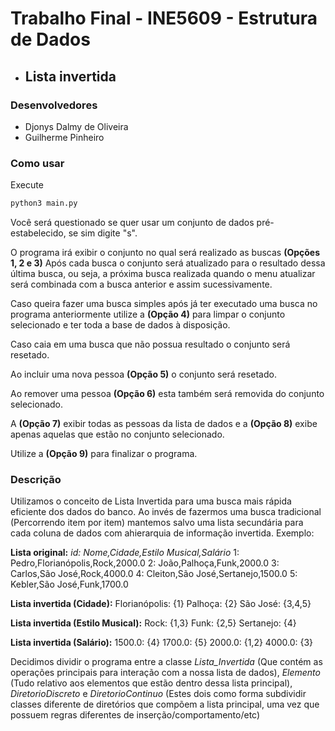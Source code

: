 # Trabalho Final - INE5609 - Estrutura de Dados

- ## Lista invertida

### Desenvolvedores

- Djonys Dalmy de Oliveira
- Guilherme Pinheiro

### Como usar

Execute

```bash
python3 main.py
```

Você será questionado se quer usar um conjunto de dados pré-estabelecido, se sim digite "s".

O programa irá exibir o conjunto no qual será realizado as buscas **(Opções 1, 2 e 3)**
Após cada busca o conjunto será atualizado para o resultado dessa última busca, ou seja, a próxima busca realizada quando o menu atualizar será combinada com a busca anterior e assim sucessivamente.

Caso queira fazer uma busca simples após já ter executado uma busca no programa anteriormente utilize a **(Opção 4)** para limpar o conjunto selecionado e ter toda a base de dados à disposição.

Caso caia em uma busca que não possua resultado o conjunto será resetado.

Ao incluir uma nova pessoa **(Opção 5)** o conjunto será resetado.

Ao remover uma pessoa **(Opção 6)** esta também será removida do conjunto selecionado.

A **(Opção 7)** exibir todas as pessoas da lista de dados e a **(Opção 8)** exibe apenas aquelas que estão no conjunto selecionado.

Utilize a **(Opção 9)** para finalizar o programa.

### Descrição

Utilizamos o conceito de Lista Invertida para uma busca mais rápida eficiente dos dados do banco. Ao invés de fazermos uma busca tradicional (Percorrendo item por item) mantemos salvo uma lista secundária para cada coluna de dados com  ahierarquia de informação invertida. Exemplo:

**Lista original:**
*id: Nome,Cidade,Estilo Musical,Salário*
1: Pedro,Florianópolis,Rock,2000.0
2: João,Palhoça,Funk,2000.0
3: Carlos,São José,Rock,4000.0
4: Cleiton,São José,Sertanejo,1500.0
5: Kebler,São José,Funk,1700.0

**Lista invertida (Cidade):**
Florianópolis: {1}
Palhoça: {2}
São José: {3,4,5}

**Lista invertida (Estilo Musical):**
Rock: {1,3}
Funk: {2,5}
Sertanejo: {4}

**Lista invertida (Salário):**
1500.0: {4}
1700.0: {5}
2000.0: {1,2}
4000.0: {3}

Decidimos dividir o programa entre a classe *Lista_Invertida* (Que contém as operações principais para interação com a nossa lista de dados), *Elemento* (Tudo relativo aos elementos que estão dentro dessa lista principal), *DiretorioDiscreto* e *DiretorioContinuo* (Estes dois como forma subdividir classes diferente de diretórios que compõem a lista principal, uma vez que possuem regras diferentes de inserção/comportamento/etc)